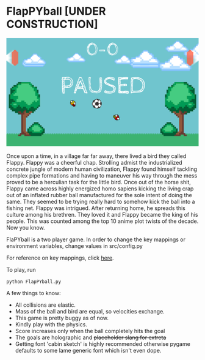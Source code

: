# FlapPYball [UNDER CONSTRUCTION]

![This is supposed to be the alternative text](/screenshot/screenshot.png)

Once upon a time, in a village far far away, there lived a bird they called Flappy. Flappy was a cheerful chap. Strolling admist the industrialized concrete jungle of modern human civilization, Flappy found himself tackling complex pipe formations and having to maneuver his way through the mess proved to be a herculian task for the little bird. Once out of the horse shit, Flappy came across highly energized homo sapiens kicking the living crap out of an inflated rubber ball manufactured for the sole intent of doing the same. They seemed to be trying really hard to somehow kick the ball into a fishing net. Flappy was intrigued. After returning home, he spreads this culture among his brethren. They loved it and Flappy became the king of his people. This was counted among the top 10 anime plot twists of the decade. 
Now you know.


FlaPYball is a two player game. In order to change the key mappings or environment variables, change values in src/config.py

For reference on key mappings, click [here](https://www.pygame.org/docs/ref/key.html).

To play, run
~~~
python FlapPYball.py
~~~

A few things to know:
* All collisions are elastic.
* Mass of the ball and bird are equal, so velocities exchange.
* This game is pretty buggy as of now.
* Kindly play with the physics.
* Score increases only when the ball completely hits the goal
* The goals are holographic and ~~placeholder slang for extreta~~
* Getting font 'cabin sketch' is highly recommended otherwise pygame defaults to some lame generic font which isn't even dope.